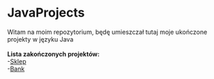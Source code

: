 # JavaProjects
 Witam na moim repozytorium, będę umieszczał tutaj moje ukończone projekty w języku Java <br/><br/>
 **Lista zakończonych projektów:** <br/>
 -[Sklep](https://github.com/Modrzejto/JavaProjects/raw/Sklep/Sklep.zip)  
 -[Bank](https://www.google.com)
